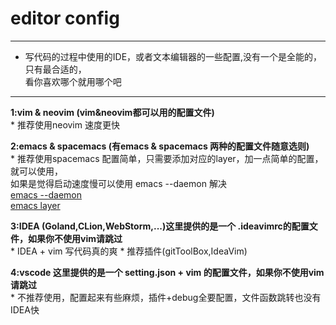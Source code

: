 # editor config  

--- 
* 写代码的过程中使用的IDE，或者文本编辑器的一些配置,没有一个是全能的，只有最合适的，  
 看你喜欢哪个就用哪个吧
--- 

**1:vim  & neovim (vim&neovim都可以用的配置文件)**  
    * 推荐使用neovim 速度更快

**2:emacs  & spacemacs  (有emacs & spacemacs 两种的配置文件随意选则)**  
    * 推荐使用spacemacs 配置简单，只需要添加对应的layer，加一点简单的配置，就可以使用，  
     如果是觉得启动速度慢可以使用 emacs --daemon 解决  
    [emacs --daemon](https://www.emacswiki.org/emacs/EmacsAsDaemon)  
    [emacs layer](https://www.spacemacs.org/layers/LAYERS.html)

**3:IDEA (Goland,CLion,WebStorm,...)这里提供的是一个 .ideavimrc的配置文件，如果你不使用vim请跳过**  
    * IDEA + vim 写代码真的爽
    * 推荐插件(gitToolBox,IdeaVim)

**4:vscode  这里提供的是一个 setting.json + vim 的配置文件，如果你不使用vim请跳过**  
    * 不推荐使用，配置起来有些麻烦，插件+debug全要配置，文件函数跳转也没有IDEA快


